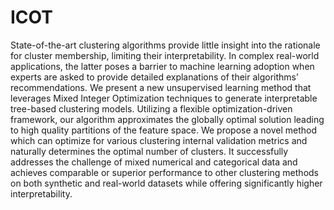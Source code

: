# ICOT
State-of-the-art clustering algorithms provide little insight into the rationale for cluster membership, limiting their interpretability. In complex real-world applications, the latter poses a barrier to machine learning adoption when experts are asked to provide detailed explanations of their algorithms’ recommendations. We present a new unsupervised learning method that leverages Mixed Integer Optimization techniques to generate interpretable tree-based clustering models. Utilizing a flexible optimization-driven framework, our algorithm approximates the globally optimal solution leading to high quality partitions of the feature space. We propose a novel method which can optimize for various clustering internal validation metrics and naturally determines the optimal number of clusters. It successfully addresses the challenge of mixed numerical and categorical data and achieves comparable or superior performance to other clustering methods on both synthetic and real-world datasets while offering significantly higher interpretability.
